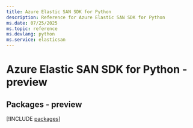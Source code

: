 ```yaml
---
title: Azure Elastic SAN SDK for Python
description: Reference for Azure Elastic SAN SDK for Python
ms.date: 07/25/2025
ms.topic: reference
ms.devlang: python
ms.service: elasticsan
---
```

# Azure Elastic SAN SDK for Python - preview
## Packages - preview
[!INCLUDE [packages](elastic-san-index.md)]